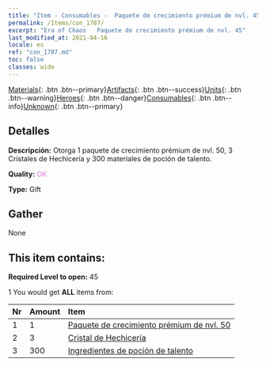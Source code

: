 ```yaml
---
title: "Item - Consumables -  Paquete de crecimiento prémium de nvl. 45"
permalink: /Items/con_1787/
excerpt: "Era of Chaos   Paquete de crecimiento prémium de nvl. 45"
last_modified_at: 2021-04-16
locale: es
ref: "con_1787.md"
toc: false
classes: wide
---
```

 [Materials](/es/Items/){: .btn .btn--primary}[Artifacts](/es/Items/Artifacts/){: .btn .btn--success}[Units](/es/Items/Units/){: .btn .btn--warning}[Heroes](/es/Items/Heroes/){: .btn .btn--danger}[Consumables](/es/Items/Consumables/){: .btn .btn--info}[Unknown](/es/Items/Unknown/){: .btn .btn--primary}

## Detalles
 **Descripción:** Otorga 1 paquete de crecimiento prémium de nvl. 50, 3 Cristales de Hechicería y 300 materiales de poción de talento.

 **Quality:** <span style="color: #DA70D6">OK</span>

 **Type:** Gift

## Gather

  None

## This item contains:

 **Required Level to open:** 45

 1 You would get **ALL** items  from:

  | Nr | Amount |     Item    |
  |:---|:-------|:------------|
  | 1 | 1 | [ Paquete de crecimiento prémium de nvl. 50](/es/Items/con_1788/) |  | 
  | 2 | 3 | [Cristal de Hechicería](/es/Items/art_189/) |  | 
  | 3 | 300 | [Ingredientes de poción de talento](/es/Items/con_1120/) |  | 
